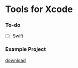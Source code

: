 # Tools for Xcode

### To-do

- [ ] Swift

### Example Project
[download](https://github.com/culeo/Tools-for-Xcode/releases/download/0.0.1/ExampleApp.zip)
